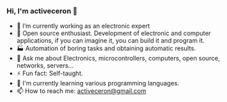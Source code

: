 ### Hi, I'm activeceron 👋


- 🔭 I’m currently working as an electronic expert
- 🎁 Open source enthusiast. Development of electronic and computer applications, if you can imagine it, you can build it and program it.   
- 🏭 Automation of boring tasks and obtaining automatic results.
- 💬 Ask me about Electronics, microcontrollers, computers, open source, networks, servers...
- ⚡ Fun fact: Self-taught.
- 🌱 I'm currently learning various programming languages.
- 📫 How to reach me: activeceron@gmail.com
